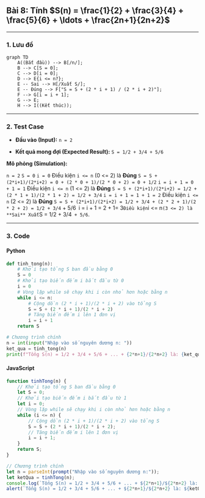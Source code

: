 ## Bài 8: Tính $S(n) = \frac{1}{2} + \frac{3}{4} + \frac{5}{6} + \ldots + \frac{2n+1}{2n+2}$

---

### **1. Lưu đồ**

```mermaid
graph TD
    A((Bắt đầu)) --> B[/n/];
    B --> C[S = 0];
    C --> D[i = 0];
    D --> E{i <= n?};
    E -- Sai --> H[/Xuất S/];
    E -- Đúng --> F["S = S + (2 * i + 1) / (2 * i + 2)"];
    F --> G[i = i + 1];
    G --> E;
    H --> I((Kết thúc));
```

---

### **2. Test Case**

- **Đầu vào (Input):** `n = 2`

- **Kết quả mong đợi (Expected Result):** `S = 1/2 + 3/4 + 5/6`


**Mô phỏng (Simulation):**

`n = 2`
`S = 0`
`i = 0`
Điều kiện `i <= n` (0 <= 2) là **Đúng**
    `S = S + (2*i+1)/(2*i+2) = 0 + (2 * 0 + 1)/(2 * 0 + 2) = 0 + 1/2`
    `i = i + 1 = 0 + 1 = 1`
Điều kiện `i <= n` (1 <= 2) là **Đúng**
    `S = S + (2*i+1)/(2*i+2) = 1/2 + (2 * 1 + 1)/(2 * 1 + 2) = 1/2 + 3/4`
    `i = i + 1 = 1 + 1 = 2`
Điều kiện `i <= n` (2 <= 2) là **Đúng**
    `S = S + (2*i+1)/(2*i+2) = 1/2 + 3/4 + (2 * 2 + 1)/(2 * 2 + 2) = 1/2 + 3/4` + 5/6`
    `i = i + 1 = 2 + 1= 3`
Điều kiện `i <= n` (3 <= 2) là **Sai**
Xuất `S = 1/2 + 3/4` + 5/6`.

---

### **3. Code**

#### **Python**

```python
def tinh_tong(n):
    # Khởi tạo tổng S ban đầu bằng 0
    S = 0
    # Khởi tạo biến đếm i bắt đầu từ 0
    i = 0
    # Vòng lặp while sẽ chạy khi i còn nhỏ hơn hoặc bằng n
    while i <= n:
        # Cộng dồn (2 * i + 1)/(2 * i + 2) vào tổng S
        S = S + (2 * i + 1)/(2 * i + 2)
        # Tăng biến đếm i lên 1 đơn vị
        i = i + 1
    return S

# Chương trình chính
n = int(input("Nhập vào số nguyên dương n: "))
ket_qua = tinh_tong(n)
print(f"Tổng S(n) = 1/2 + 3/4 + 5/6 + ... + {2*n+1}/{2*n+2} là: {ket_qua}")
```

#### **JavaScript**

```javascript
function tinhTong(n) {
    // Khởi tạo tổng S ban đầu bằng 0
    let S = 0;
    // Khởi tạo biến đếm i bắt đầu từ 1
    let i = 0;
    // Vòng lặp while sẽ chạy khi i còn nhỏ hơn hoặc bằng n
    while (i <= n) {
        // Cộng dồn (2 * i + 1)/(2 * i + 2) vào tổng S
        S = S + (2 * i + 1)/(2 * i + 2);
        // Tăng biến đếm i lên 1 đơn vị
        i = i + 1;
    }
    return S;
}

// Chương trình chính
let n = parseInt(prompt("Nhập vào số nguyên dương n:"));
let ketQua = tinhTong(n);
console.log(`Tổng S(n) = 1/2 + 3/4 + 5/6 + ... + ${2*n+1}/${2*n+2} là: ${ketQua}`);
alert(`Tổng S(n) = 1/2 + 3/4 + 5/6 + ... + ${2*n+1}/${2*n+2} là: ${ketQua}`);
```